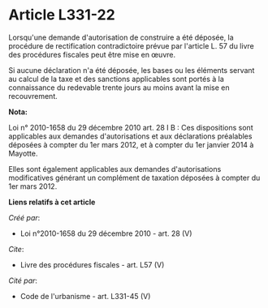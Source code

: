 # Article L331-22

Lorsqu'une demande d'autorisation de construire a été déposée, la procédure de rectification contradictoire prévue par
l'article L. 57 du livre des procédures fiscales peut être mise en œuvre. 

Si aucune déclaration n'a été déposée, les bases ou les éléments servant au calcul de la taxe et des sanctions applicables
sont portés à la connaissance du redevable trente jours au moins avant la mise en recouvrement.

**Nota:**

Loi n° 2010-1658 du 29 décembre 2010 art. 28 I B : Ces dispositions sont applicables aux demandes d'autorisations et aux
déclarations préalables déposées à compter du 1er mars 2012, et à compter du 1er janvier 2014 à Mayotte. 

Elles sont également applicables aux demandes d'autorisations modificatives générant un complément de taxation déposées à
compter du 1er mars 2012.

**Liens relatifs à cet article**

_Créé par_:

  - Loi n°2010-1658 du 29 décembre 2010 - art. 28 (V)

_Cite_:

  - Livre des procédures fiscales - art. L57 (V)

_Cité par_:

  - Code de l'urbanisme - art. L331-45 (V)
